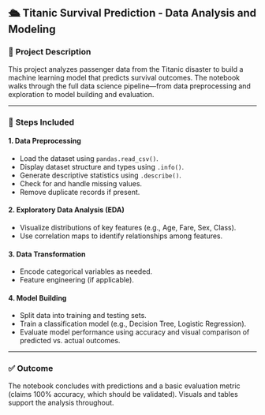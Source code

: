 ## 🛳 Titanic Survival Prediction - Data Analysis and Modeling

### 📌 **Project Description**

This project analyzes passenger data from the Titanic disaster to build a machine learning model that predicts survival outcomes. The notebook walks through the full data science pipeline—from data preprocessing and exploration to model building and evaluation.

---

### 📂 **Steps Included**

#### 1. **Data Preprocessing**

* Load the dataset using `pandas.read_csv()`.
* Display dataset structure and types using `.info()`.
* Generate descriptive statistics using `.describe()`.
* Check for and handle missing values.
* Remove duplicate records if present.

#### 2. **Exploratory Data Analysis (EDA)**

* Visualize distributions of key features (e.g., Age, Fare, Sex, Class).
* Use correlation maps to identify relationships among features.

#### 3. **Data Transformation**

* Encode categorical variables as needed.
* Feature engineering (if applicable).

#### 4. **Model Building**

* Split data into training and testing sets.
* Train a classification model (e.g., Decision Tree, Logistic Regression).
* Evaluate model performance using accuracy and visual comparison of predicted vs. actual outcomes.

---

### ✅ **Outcome**

The notebook concludes with predictions and a basic evaluation metric (claims 100% accuracy, which should be validated). Visuals and tables support the analysis throughout.
